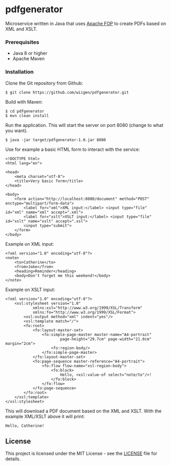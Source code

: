 # pdfgenerator


Microservice written in Java that uses <a href="https://xmlgraphics.apache.org/fop/">Apache FOP</a> to create PDFs based on XML and XSLT.

### Prerequisites

* Java 8 or higher
* Apache Maven

### Installation

Clone the Git repository from Github:

    $ git clone https://github.com/wiigen/pdfgenerator.git

Build with Maven:

    $ cd pdfgenerator
    $ mvn clean install

Run the application. This will start the server on port 8080 (change to what you want).

    $ java -jar target/pdfgenerator-1.0.jar 8080

Use for example a basic HTML form to interact with the service:

    <!DOCTYPE html>
    <html lang="en">
    
    <head>
        <meta charset="utf-8">
        <title>Very basic form</title>
    </head>
    
    <body>
        <form action="http://localhost:8080/document" method="POST" enctype="multipart/form-data">
            <label for="xml">XML input:</label> <input type="file" id="xml" name="xml" accept=".xml">
            <label for="xslt">XSLT input:</label> <input type="file" id="xslt" name="xslt" accept=".xsl">
            <input type="submit">
        </form>
    </body>
</html>

Example on XML input:

    <?xml version="1.0" encoding="utf-8"?>
    <note>
        <to>Catherine</to>
        <from>Jake</from>
        <heading>Reminder</heading>
        <body>Don't forget me this weekend!</body>
    </note>

Example on XSLT input:

    <?xml version="1.0" encoding="utf-8"?>
        <xsl:stylesheet version="1.0"
                xmlns:xsl="http://www.w3.org/1999/XSL/Transform"
                xmlns:fo="http://www.w3.org/1999/XSL/Format">
            <xsl:output method="xml" indent="yes"/>
            <xsl:template match="/">
            <fo:root>
                <fo:layout-master-set>
                    <fo:simple-page-master master-name="A4-portrait"
                            page-height="29.7cm" page-width="21.0cm" margin="2cm">
                        <fo:region-body/>
                    </fo:simple-page-master>
                </fo:layout-master-set>
                <fo:page-sequence master-reference="A4-portrait">
                    <fo:flow flow-name="xsl-region-body">
                        <fo:block>
                            Hello, <xsl:value-of select="note/to"/>!
                        </fo:block>
                    </fo:flow>
                </fo:page-sequence>
            </fo:root>
        </xsl:template>
    </xsl:stylesheet>

This will download a PDF document based on the XML and XSLT. With the example XML/XSLT above it will print:

    Hello, Catherine!

## License

This project is licensed under the MIT License - see the [LICENSE](LICENSE) file for details.